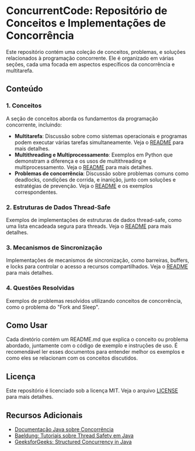 # ConcurrentCode: Repositório de Conceitos e Implementações de Concorrência

Este repositório contém uma coleção de conceitos, problemas, e soluções relacionados à programação concorrente. Ele é organizado em várias seções, cada uma focada em aspectos específicos da concorrência e multitarefa.

## Conteúdo

### 1. Conceitos

A seção de conceitos aborda os fundamentos da programação concorrente, incluindo:

- **Multitarefa**: Discussão sobre como sistemas operacionais e programas podem executar várias tarefas simultaneamente. Veja o [README](./Conceitos/Multitarefa/README.MD) para mais detalhes.
- **Multithreading e Multiprocessamento**: Exemplos em Python que demonstram a diferença e os usos de multithreading e multiprocessamento. Veja o [README](./Conceitos/Multithreading%20e%20Multiprocessamento/README.md) para mais detalhes.
- **Problemas de concorrência**: Discussão sobre problemas comuns como deadlocks, condições de corrida, e inanição, junto com soluções e estratégias de prevenção. Veja o [README](./Conceitos/Problemas%20de%20concorr%C3%AAncia/README.md) e os exemplos correspondentes.

### 2. Estruturas de Dados Thread-Safe

Exemplos de implementações de estruturas de dados thread-safe, como uma lista encadeada segura para threads. Veja o [README](./Estruturas_de_Dados_Thread_Safe/README.md) para mais detalhes.

### 3. Mecanismos de Sincronização

Implementações de mecanismos de sincronização, como barreiras, buffers, e locks para controlar o acesso a recursos compartilhados. Veja o [README](./Mecanismos%20de%20Sync/README.md) para mais detalhes.

### 4. Questões Resolvidas

Exemplos de problemas resolvidos utilizando conceitos de concorrência, como o problema do "Fork and Sleep".

## Como Usar

Cada diretório contém um README.md que explica o conceito ou problema abordado, juntamente com o código de exemplo e instruções de uso. É recomendável ler esses documentos para entender melhor os exemplos e como eles se relacionam com os conceitos discutidos.

## Licença

Este repositório é licenciado sob a licença MIT. Veja o arquivo [LICENSE](./LICENSE) para mais detalhes.

## Recursos Adicionais

- [Documentação Java sobre Concorrência](https://docs.oracle.com/javase/tutorial/essential/concurrency/index.html)
- [Baeldung: Tutoriais sobre Thread Safety em Java](https://www.baeldung.com/java-concurrency)
- [GeeksforGeeks: Structured Concurrency in Java](https://www.geeksforgeeks.org/structured-concurrency-in-java)


